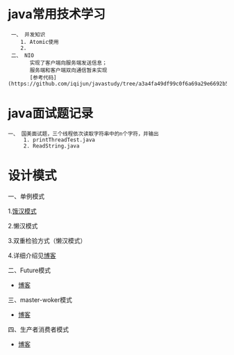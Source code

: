 # java常用技术学习
     一、 并发知识
        1. Atomic使用
        2.
     二、 NIO
           实现了客户端向服务端发送信息；
           服务端和客户端双向通信暂未实现
           [参考代码](https://github.com/iqijun/javastudy/tree/a3a4fa49df99c0f6a69a29e6692b5ca90f78cee0/src/main/java/com/fullstacker/study/course/nio)

# java面试题记录
    一、 国美面试题，三个线程依次读取字符串中的n个字符，并输出
         1. printThreadTest.java
         2. ReadString.java

# 设计模式
一、单例模式

1.[饿汉模式](https://github.com/iqijun/javastudy/tree/master/src/main/java/com/fullstacker/study/designpattern/singleton)

2.懒汉模式

3.双重检验方式（懒汉模式）

4.详细介绍见[博客](http://www.full-stacker.com/archives/256)

二、Future模式

- [博客](http://www.full-stacker.com/archives/271)

三、master-woker模式

- [博客](http://www.full-stacker.com/archives/274)

四、生产者消费者模式

- [博客](http://www.full-stacker.com/archives/279)